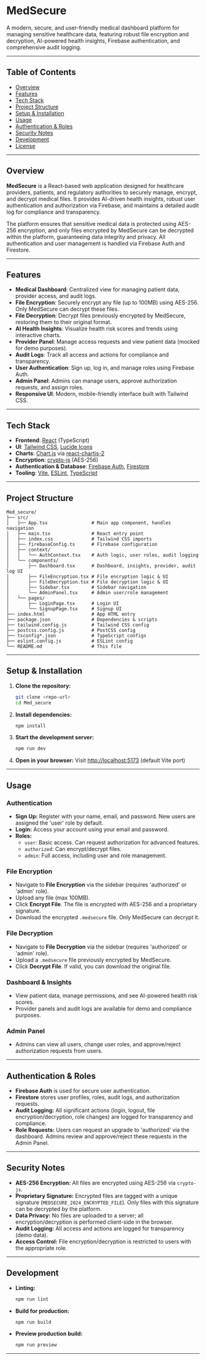 # MedSecure

A modern, secure, and user-friendly medical dashboard platform for managing sensitive healthcare data, featuring robust file encryption and decryption, AI-powered health insights, Firebase authentication, and comprehensive audit logging.

---

## Table of Contents
- [Overview](#overview)
- [Features](#features)
- [Tech Stack](#tech-stack)
- [Project Structure](#project-structure)
- [Setup & Installation](#setup--installation)
- [Usage](#usage)
- [Authentication & Roles](#authentication--roles)
- [Security Notes](#security-notes)
- [Development](#development)
- [License](#license)

---

## Overview

**MedSecure** is a React-based web application designed for healthcare providers, patients, and regulatory authorities to securely manage, encrypt, and decrypt medical files. It provides AI-driven health insights, robust user authentication and authorization via Firebase, and maintains a detailed audit log for compliance and transparency.

The platform ensures that sensitive medical data is protected using AES-256 encryption, and only files encrypted by MedSecure can be decrypted within the platform, guaranteeing data integrity and privacy. All authentication and user management is handled via Firebase Auth and Firestore.

---

## Features

- **Medical Dashboard**: Centralized view for managing patient data, provider access, and audit logs.
- **File Encryption**: Securely encrypt any file (up to 100MB) using AES-256. Only MedSecure can decrypt these files.
- **File Decryption**: Decrypt files previously encrypted by MedSecure, restoring them to their original format.
- **AI Health Insights**: Visualize health risk scores and trends using interactive charts.
- **Provider Panel**: Manage access requests and view patient data (mocked for demo purposes).
- **Audit Logs**: Track all access and actions for compliance and transparency.
- **User Authentication**: Sign up, log in, and manage roles using Firebase Auth.
- **Admin Panel**: Admins can manage users, approve authorization requests, and assign roles.
- **Responsive UI**: Modern, mobile-friendly interface built with Tailwind CSS.

---

## Tech Stack

- **Frontend**: [React](https://react.dev/) (TypeScript)
- **UI**: [Tailwind CSS](https://tailwindcss.com/), [Lucide Icons](https://lucide.dev/)
- **Charts**: [Chart.js](https://www.chartjs.org/) via [react-chartjs-2](https://react-chartjs-2.js.org/)
- **Encryption**: [crypto-js](https://github.com/brix/crypto-js) (AES-256)
- **Authentication & Database**: [Firebase Auth](https://firebase.google.com/docs/auth), [Firestore](https://firebase.google.com/docs/firestore)
- **Tooling**: [Vite](https://vitejs.dev/), [ESLint](https://eslint.org/), [TypeScript](https://www.typescriptlang.org/)

---

## Project Structure

```
Med_secure/
├── src/
│   ├── App.tsx                # Main app component, handles navigation
│   ├── main.tsx               # React entry point
│   ├── index.css              # Tailwind CSS imports
│   ├── firebaseConfig.ts      # Firebase configuration
│   ├── context/
│   │   └── AuthContext.tsx    # Auth logic, user roles, audit logging
│   └── components/
│       ├── Dashboard.tsx      # Dashboard, insights, provider, audit log UI
│       ├── FileEncryption.tsx # File encryption logic & UI
│       ├── FileDecryption.tsx # File decryption logic & UI
│       ├── Sidebar.tsx        # Sidebar navigation
│       └── AdminPanel.tsx     # Admin user/role management
│   └── pages/
│       ├── LoginPage.tsx      # Login UI
│       └── SignupPage.tsx     # Signup UI
├── index.html                 # App HTML entry
├── package.json               # Dependencies & scripts
├── tailwind.config.js         # Tailwind CSS config
├── postcss.config.js          # PostCSS config
├── tsconfig*.json             # TypeScript configs
├── eslint.config.js           # ESLint config
└── README.md                  # This file
```

---

## Setup & Installation

1. **Clone the repository:**
   ```bash
   git clone <repo-url>
   cd Med_secure
   ```
2. **Install dependencies:**
   ```bash
   npm install
   ```
3. **Start the development server:**
   ```bash
   npm run dev
   ```
4. **Open in your browser:**
   Visit [http://localhost:5173](http://localhost:5173) (default Vite port)

---

## Usage

### Authentication
- **Sign Up:** Register with your name, email, and password. New users are assigned the 'user' role by default.
- **Login:** Access your account using your email and password.
- **Roles:**
  - `user`: Basic access. Can request authorization for advanced features.
  - `authorized`: Can encrypt/decrypt files.
  - `admin`: Full access, including user and role management.

### File Encryption
- Navigate to **File Encryption** via the sidebar (requires 'authorized' or 'admin' role).
- Upload any file (max 100MB).
- Click **Encrypt File**. The file is encrypted with AES-256 and a proprietary signature.
- Download the encrypted `.medsecure` file. Only MedSecure can decrypt it.

### File Decryption
- Navigate to **File Decryption** via the sidebar (requires 'authorized' or 'admin' role).
- Upload a `.medsecure` file previously encrypted by MedSecure.
- Click **Decrypt File**. If valid, you can download the original file.

### Dashboard & Insights
- View patient data, manage permissions, and see AI-powered health risk scores.
- Provider panels and audit logs are available for demo and compliance purposes.

### Admin Panel
- Admins can view all users, change user roles, and approve/reject authorization requests from users.

---

## Authentication & Roles

- **Firebase Auth** is used for secure user authentication.
- **Firestore** stores user profiles, roles, audit logs, and authorization requests.
- **Audit Logging:** All significant actions (login, logout, file encryption/decryption, role changes) are logged for transparency and compliance.
- **Role Requests:** Users can request an upgrade to 'authorized' via the dashboard. Admins review and approve/reject these requests in the Admin Panel.

---

## Security Notes

- **AES-256 Encryption:** All files are encrypted using AES-256 via `crypto-js`.
- **Proprietary Signature:** Encrypted files are tagged with a unique signature (`MEDSECURE_2024_ENCRYPTED_FILE`). Only files with this signature can be decrypted by the platform.
- **Data Privacy:** No files are uploaded to a server; all encryption/decryption is performed client-side in the browser.
- **Audit Logging:** All access and actions are logged for transparency (demo data).
- **Access Control:** File encryption/decryption is restricted to users with the appropriate role.

---

## Development

- **Linting:**
  ```bash
  npm run lint
  ```
- **Build for production:**
  ```bash
  npm run build
  ```
- **Preview production build:**
  ```bash
  npm run preview
  ```

---
